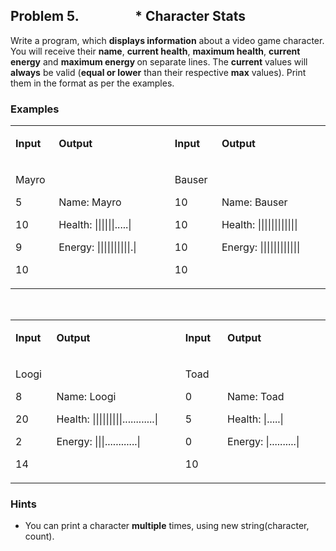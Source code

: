 <h2>Problem 5.&nbsp;&nbsp;&nbsp;&nbsp;&nbsp;&nbsp;&nbsp;&nbsp;&nbsp;&nbsp;&nbsp;&nbsp;&nbsp;&nbsp;&nbsp;&nbsp;&nbsp; * Character Stats</h2>
<p>Write a program, which <strong>displays information</strong> about a video game character. You will receive their <strong>name</strong>, <strong>current health</strong>, <strong>maximum health</strong>, <strong>current energy</strong> and <strong>maximum energy </strong>on separate lines. The <strong>current</strong> values will <strong>always</strong> be valid (<strong>equal or lower</strong> than their respective <strong>max</strong> values). Print them in the format as per the examples.</p>
<h3>Examples</h3>
<table width="694">
<tbody>
<tr>
<td width="61">
<p><strong>Input</strong></p>
</td>
<td width="261">
<p><strong>Output</strong></p>
</td>
<td rowspan="2" width="14">
<p><strong>&nbsp;</strong></p>
</td>
<td width="68">
<p><strong>Input</strong></p>
</td>
<td width="290">
<p><strong>Output</strong></p>
</td>
</tr>
<tr>
<td width="61">
<p>Mayro</p>
<p>5</p>
<p>10</p>
<p>9</p>
<p>10</p>
</td>
<td width="261">
<p>Name: Mayro</p>
<p>Health: ||||||.....|</p>
<p>Energy: ||||||||||.|</p>
</td>
<td width="68">
<p>Bauser</p>
<p>10</p>
<p>10</p>
<p>10</p>
<p>10</p>
</td>
<td width="290">
<p>Name: Bauser</p>
<p>Health: ||||||||||||</p>
<p>Energy: ||||||||||||</p>
</td>
</tr>
</tbody>
</table>
<p>&nbsp;</p>
<table width="694">
<tbody>
<tr>
<td width="61">
<p><strong>Input</strong></p>
</td>
<td width="261">
<p><strong>Output</strong></p>
</td>
<td rowspan="2" width="14">
<p><strong>&nbsp;</strong></p>
</td>
<td width="68">
<p><strong>Input</strong></p>
</td>
<td width="290">
<p><strong>Output</strong></p>
</td>
</tr>
<tr>
<td width="61">
<p>Loogi</p>
<p>8</p>
<p>20</p>
<p>2</p>
<p>14</p>
</td>
<td width="261">
<p>Name: Loogi</p>
<p>Health: |||||||||............|</p>
<p>Energy: |||............|</p>
</td>
<td width="68">
<p>Toad</p>
<p>0</p>
<p>5</p>
<p>0</p>
<p>10</p>
</td>
<td width="290">
<p>Name: Toad</p>
<p>Health: |.....|</p>
<p>Energy: |..........|</p>
</td>
</tr>
</tbody>
</table>
<h3>Hints</h3>
<ul>
<li>You can print a character <strong>multiple</strong> times, using new string(character, count).</li>
</ul>
<p>&nbsp;</p>

